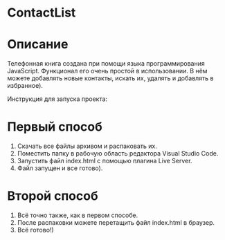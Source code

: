 # ContactList

# Описание

Телефонная книга создана при помощи языка программирования JavaScript. 
Функционал его очень простой в использовании. В нём можете добавлять новые контакты, искать их, удалять и добавлять в избранное).

Инструкция для запуска проекта:

# Первый способ

1. Скачать все файлы архивом и распаковать их.
2. Поместить папку в рабочую область редактора Visual Studio Code.
3. Запустить файл index.html с помощью плагина Live Server.
4. Файл запущен и все готово).

# Второй способ

1. Всё точно также, как в первом способе.
2. После распаковки можете перетащить файл index.html в браузер.
3. Всё готово!)
